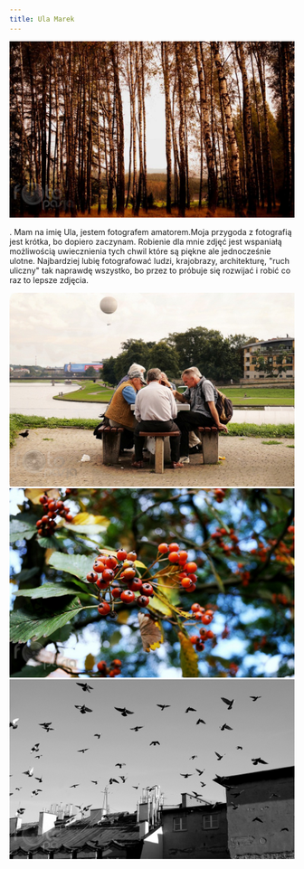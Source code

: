 ```yaml
---
title: Ula Marek
---
```

![Ula Marek](assets/img/members/member-2/img1.jpg)

<p class="blurb">
. Mam na imię Ula, jestem fotografem amatorem.Moja przygoda z fotografią jest krótka, bo dopiero zaczynam.  Robienie dla mnie zdjęć jest wspaniałą możliwością  uwiecznienia tych chwil które są piękne ale jednocześnie ulotne. Najbardziej lubię fotografować ludzi, krajobrazy, architekturę, "ruch uliczny" tak naprawdę wszystko, bo przez to próbuje się rozwijać i robić co raz to lepsze zdjęcia.
</p>

![Ula Marek](assets/img/members/member-2/img2.jpg)
![Ula Marek](assets/img/members/member-2/img3.jpg)
![Ula Marek](assets/img/members/member-2/img4.jpg)